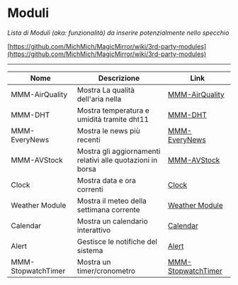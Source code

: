 # Moduli

_Lista di Moduli (aka: funzionalità) da inserire potenzialmente nello specchio_

[https://github.com/MichMich/MagicMirror/wiki/3rd-party-modules](https://github.com/MichMich/MagicMirror/wiki/3rd-party-modules)

---

| Nome               | Descrizione                                                | Link                                                                                |
| ------------------ | ---------------------------------------------------------- | ----------------------------------------------------------------------------------- |
| MMM-AirQuality     | Mostra La qualità dell'aria nella                          | [MMM-AirQuality](https://github.com/CFenner/MMM-AirQuality/blob/master/README.md)   |
| MMM-DHT            | Mostra temperatura e umidità tramite dht11                 | [MMM-DHT](https://github.com/bernardpletikosa/MMM-DHT-Sensor/blob/master/README.md) |
| MMM-EveryNews      | Mostra le news più recenti                                 | [MMM-EveryNews](https://github.com/mykle1/MMM-EveryNews/blob/master/readMe.md)      |
| MMM-AVStock        | Mostra gli aggiornamenti relativi alle quotazioni in borsa | [MMM-AVStock](https://github.com/lavolp3/MMM-AVStock)                               |
| Clock              | Mostra data e ora correnti                                 | [Clock](https://docs.magicmirror.builders/modules/clock.html)                       |
| Weather Module     | Mostra il meteo della settimana corrente                   | [Weather Module](https://docs.magicmirror.builders/modules/weather.html)            |
| Calendar           | Mostra un calendario interattivo                           | [Calendar](https://docs.magicmirror.builders/modules/calendar.html)                 |
| Alert              | Gestisce le notifiche del sistema                          | [Alert](https://docs.magicmirror.builders/modules/alert.html)                       |
| MMM-StopwatchTimer | Mostra un timer/cronometro                                 | [MMM-StopwatchTimer](https://github.com/Klettner/MMM-StopwatchTimer)                       |
